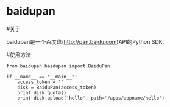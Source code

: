 # baidupan

#关于

baidupan是一个百度盘(http://pan.baidu.com)API的Python SDK.

#使用方法

    from baidupan.baidupan import BaiduPan

    if __name__ == "__main__":
        access_token = ''
        disk = BaiduPan(access_token)
        print disk.quota()
        print disk.upload('hello', path='/apps/appname/hello')
